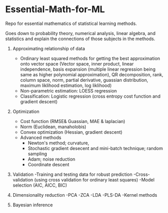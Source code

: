 # Essential-Math-for-ML
Repo for essential mathematics of statistical learning methods.

Goes down to probability theory, numerical analysis, linear algebra, and statistics and explain the connections of those subjects in the methods.  


1. Approximating relationship of data
 	- Ordinary least squared methods for getting the best approximation onto vector space (Vector space, inner product, linear independence, basis expansion (multiple linear regression being same as higher polynomial approximation), QR decomposition, rank, column space, norm, partial derivative, guassian distribution, maximum liklihood estimation, log liklihood) 
	- Non-parametric estimation: LOESS regression
	- Classification: Logistic regression (cross entropy cost function and gradient descent)

2. Optimization
	- Cost function (RMSE& Guassian, MAE & laplacian)
	- Norm (Euclidean, manaholobis)
	- Convex optimization (Hessian, gradient descent)
	- Advanced methods 
		- Newton's method; curvature, 
		- Stochastic gradient desecent and mini-batch technique; random sampling
		- Adam; noise reduction
		- Coordinate descent


2. Validation
	 -Training and testing data for robust prediction 
	 -Cross-validation (using cross validation for ordinary least squares)
	 -Model selection (AIC, AICC, BIC)


4. Dimensionality reduction
	-PCA
	-ZCA
	-LDA
	-PLS-DA
	-Kernel methods

5. Bayesian inference





